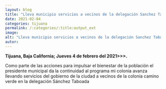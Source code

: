 ```yaml
---
layout: blog
title: "Lleva municipio servicios a vecinos de la delegación Sanchez Taboada"
date: 2021-02-04
categories: tijuana
permalink: /:categories/:title:output_ext
image: 
alt: "Lleva municipio servicios a vecinos de la delegación Sanchez Taboada"
autor:
---
```


**Tijuana, Baja California; Jueves 4 de febrero del 2021>>>.** 

Como parte de las acciones para impulsar el bienestar de la población el presidente municipal  da la continuidad al programa mi colonia avanza  llevando servicios del gobierno de la ciudad  a vecinos de la colonia camino verde en la delegación Sánchez Taboada


